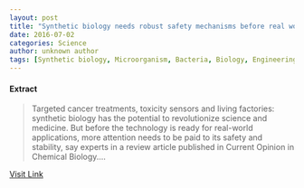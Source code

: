 ```yaml
---
layout: post
title: "Synthetic biology needs robust safety mechanisms before real world application"
date: 2016-07-02
categories: Science
author: unknown author
tags: [Synthetic biology, Microorganism, Bacteria, Biology, Engineering, Organism, Genome, Medicine, Nature, Health sciences, Life sciences, Organisms, Featured]
---
```





#### Extract
>Targeted cancer treatments, toxicity sensors and living factories: synthetic biology has the potential to revolutionize science and medicine. But before the technology is ready for real-world applications, more attention needs to be paid to its safety and stability, say experts in a review article published in Current Opinion in Chemical Biology....



[Visit Link](http://phys.org/news/2015-09-synthetic-biology-robust-safety-mechanisms.html)



